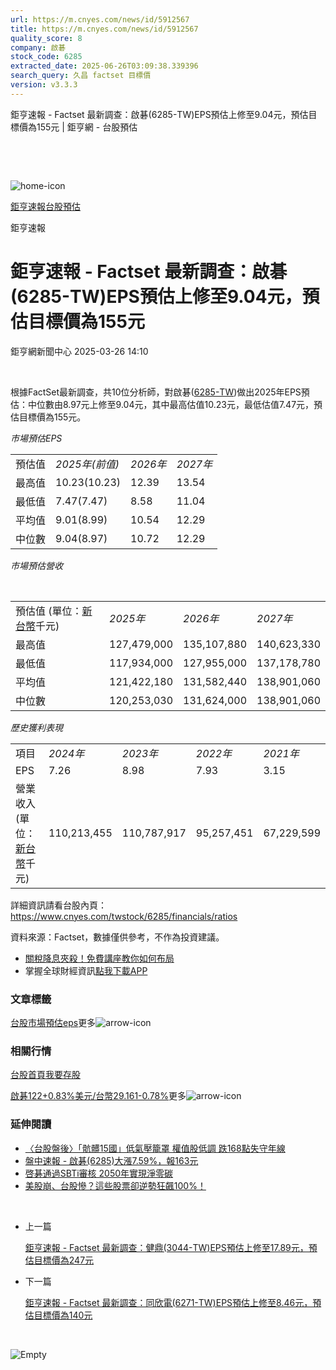 ```yaml
---
url: https://m.cnyes.com/news/id/5912567
title: https://m.cnyes.com/news/id/5912567
quality_score: 8
company: 啟碁
stock_code: 6285
extracted_date: 2025-06-26T03:09:38.339396
search_query: 久昌 factset 目標價
version: v3.3.3
---
```


鉅亨速報 - Factset 最新調查：啟碁(6285-TW)EPS預估上修至9.04元，預估目標價為155元 | 鉅亨網 - 台股預估

‌

‌

![home-icon](/assets/icons/breadCrumb/symbol-icon-home.svg)

[鉅亨速報](/news/cat/anue_live)[台股預估](/news/cat/tw_forecast)

鉅亨速報

# 鉅亨速報 - Factset 最新調查：啟碁(6285-TW)EPS預估上修至9.04元，預估目標價為155元

鉅亨網新聞中心 2025-03-26 14:10

‌

根據FactSet最新調查，共10位分析師，對啟碁([6285-TW](https://www.cnyes.com/twstock/6285))做出2025年EPS預估：中位數由8.97元上修至9.04元，其中最高估值10.23元，最低估值7.47元，預估目標價為155元。

*市場預估EPS*

|  |  |  |  |
| --- | --- | --- | --- |
| 預估值 | *2025年(前值)* | *2026年* | *2027年* |
| 最高值 | 10.23(10.23) | 12.39 | 13.54 |
| 最低值 | 7.47(7.47) | 8.58 | 11.04 |
| 平均值 | 9.01(8.99) | 10.54 | 12.29 |
| 中位數 | 9.04(8.97) | 10.72 | 12.29 |

*市場預估營收*

‌

|  |  |  |  |
| --- | --- | --- | --- |
| 預估值 (單位：[新台幣](https://invest.cnyes.com/forex/detail/usdtwd)千元) | *2025年* | *2026年* | *2027年* |
| 最高值 | 127,479,000 | 135,107,880 | 140,623,330 |
| 最低值 | 117,934,000 | 127,955,000 | 137,178,780 |
| 平均值 | 121,422,180 | 131,582,440 | 138,901,060 |
| 中位數 | 120,253,030 | 131,624,000 | 138,901,060 |

*歷史獲利表現*

|  |  |  |  |  |
| --- | --- | --- | --- | --- |
| 項目 | *2024年* | *2023年* | *2022年* | *2021年* |
| EPS | 7.26 | 8.98 | 7.93 | 3.15 |
| 營業收入 (單位：[新台幣](https://invest.cnyes.com/forex/detail/usdtwd)千元) | 110,213,455 | 110,787,917 | 95,257,451 | 67,229,599 |

詳細資訊請看台股內頁：  
<https://www.cnyes.com/twstock/6285/financials/ratios>

資料來源：Factset，數據僅供參考，不作為投資建議。

* [關稅降息夾殺！免費講座教你如何布局](https://www.rsc.com.tw/Cnyes_RSC/SeminarBooking2025InvestmentOutlook.aspx?utm_source=anue&utm_medium=usstocks_end)
* 掌握全球財經資訊[點我下載APP](http://www.cnyes.com/app/?utm_source=mweb&utm_medium=HamMenuBanner&utm_campaign=fixed&utm_content=entr)

### 文章標籤

[台股](https://news.cnyes.com/tag/台股 "台股")[市場預估](https://news.cnyes.com/tag/市場預估 "市場預估")[eps](https://news.cnyes.com/tag/eps "eps")更多![arrow-icon](/assets/icons/arrows/arrow-down.svg)

### 相關行情

[台股首頁](https://www.cnyes.com/twstock)[我要存股](https://supr.link/8OHaU)

[啟碁122+0.83%](https://www.cnyes.com/twstock/6285)[美元/台幣29.161-0.78%](https://invest.cnyes.com/forex/detail/USDTWD)更多![arrow-icon](/assets/icons/arrows/arrow-down.svg)

### 延伸閱讀

* [〈台股盤後〉「骯髒15國」低氣壓籠罩 權值股低調 跌168點失守年線](/news/id/5907316)
* [盤中速報 - 啟碁(6285)大漲7.59%，報163元](/news/id/5907911)
* [啓碁通過SBTi審核 2050年實現淨零碳](/news/id/5899004)
* [美股崩、台股慘？這些股票卻逆勢狂飆100%！](/news/id/5889999)

‌

* 上一篇

  [鉅亨速報 - Factset 最新調查：健鼎(3044-TW)EPS預估上修至17.89元，預估目標價為247元](/news/id/5912693)
* 下一篇

  [鉅亨速報 - Factset 最新調查：同欣電(6271-TW)EPS預估上修至8.46元，預估目標價為140元](/news/id/5911911)

‌

![Empty](/assets/icons/skeleton/empty-image.svg)

‌